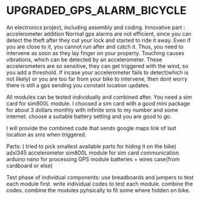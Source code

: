 # UPGRADED_GPS_ALARM_BICYCLE
An electronics project, including assembly and coding. Innovative part : accelerometer addition
Normal gps alarms are not efficient, since you can detect the theft after they cut your lock and started to ride it away. Even if you are close to it, you cannot run after and catch it.
Thus, you need to intervene as soon as they lay finger on your property. Touching causes vibrations, which can be detected by an accelerometer. These accelerometers are so sensitive, they can get triggered with the wind, so you add a threshold. If incase your accelerometer fails to detect(which is not likely) or you are too far from your bike to intervene, then dont worry there is still a gps sending you constant location updates.

All modules can be tested individually and combined after. You need a sim card for sim800L module. I choosed a sim card with a good mini package for about 3 dollars monthly with infinite sms to my number and some internet.
choose a suitable battery setting and you are good to go.

I will provide the combined code that sends google maps link of last location as sms when triggered.


Parts: ( tried to pick smallest available parts for hiding it on the bike)
  adxl345 accelerometer
  sim800L module for sim card communication
  arduino nano for processing
  GPS module
  batteries + wires
  case(from cardboard or else)

Test phase of individual components:
  use breadboards and jumpers to test each module first.
  write individual codes to test each module.
  combine the codes.
  combine the modules pyhsically to fit some where hidden on bike.
